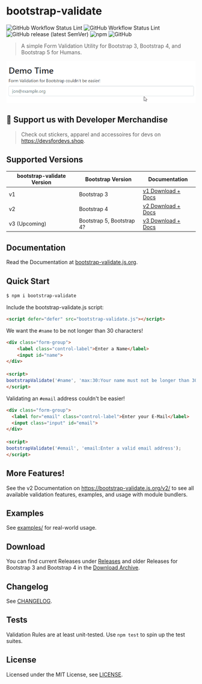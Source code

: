 # bootstrap-validate
![GitHub Workflow Status Lint](https://img.shields.io/github/workflow/status/PascaleBeier/bootstrap-validate/Lint?label=ESLint)
![GitHub Workflow Status Lint](https://img.shields.io/github/workflow/status/PascaleBeier/bootstrap-validate/Unit%20Tests?label=Jest)
![GitHub release (latest SemVer)](https://img.shields.io/github/v/release/PascaleBeier/bootstrap-validate?label=Latest)
![npm](https://img.shields.io/npm/dt/bootstrap-validate)
![GitHub](https://img.shields.io/github/license/PascaleBeier/bootstrap-validate)

> A simple Form Validation Utility for Bootstrap 3, Bootstrap 4, and Bootstrap 5 for Humans.

[![Demo](.github/images/demo.gif)](#)

## 🎉  Support us with Developer Merchandise

> Check out stickers, apparel and accessoires for devs on <https://devsfordevs.shop>.


## Supported Versions

| bootstrap-validate Version | Bootstrap Version | Documentation                |
-----------------------------|-------------------|-------------------------------
| v1 | Bootstrap 3 | [v1 Download + Docs](https://bootstrap-validate.js.org/v1) |
| v2 | Bootstrap 4 | [v2 Download + Docs](https://bootstrap-validate.js.org/v2) |
| v3 (Upcoming) | Bootstrap 5, Bootstrap 4? | [v3 Download + Docs](https://bootstrap-validate.js.org)    |

## Documentation

Read the Documentation at [bootstrap-validate.js.org](<https://bootstrap-validate.js.org>).

## Quick Start

```bash
$ npm i bootstrap-validate
```

Include the bootstrap-validate.js script:

```html
<script defer="defer" src="bootstrap-validate.js"></script>
```

We want the `#name` to be not longer than 30 characters!

```html
<div class="form-group">
    <label class="control-label">Enter a Name</label>
    <input id="name">
</div>

<script>
bootstrapValidate('#name', 'max:30:Your name must not be longer than 30 characters');
</script>
```

Validating an `#email` address couldn't be easier!

```html
<div class="form-group">
  <label for="email" class="control-label">Enter your E-Mail</label>
  <input class="input" id="email">
</div>

<script>
bootstrapValidate('#email', 'email:Enter a valid email address');
</script>
```

## More Features!

See the v2 Documentation on <https://bootstrap-validate.js.org/v2/> to
see all available validation features, examples, and usage with module bundlers.

## Examples

See [examples/](Examples) for real-world usage.

## Download

You can find current Releases under [Releases](<https://github.com/PascaleBeier/bootstrap-validate/releases>) and
older Releases for Bootstrap 3 and Bootstrap 4 in the [Download Archive](https://bootstrap-validate.js.org/v2/download.html).

## Changelog

See [CHANGELOG](CHANGELOG.md).

## Tests

Validation Rules are at least unit-tested. Use `npm test` to spin up the test suites.
## License

Licensed under the MIT License, see [LICENSE](LICENSE.md).
